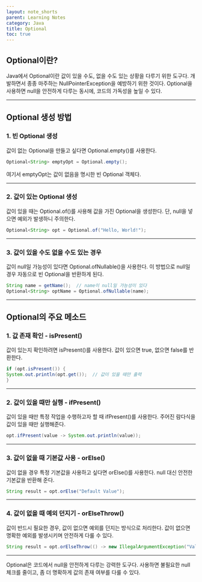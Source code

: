 ```yaml
---
layout: note_shorts
parent: Learning Notes
category: Java
title: Optional
toc: true
---
```


## Optional이란?
Java에서 Optional이란 값이 있을 수도, 없을 수도 있는 상황을 다루기 위한 도구다. 
개발하면서 종종 마주하는 NullPointerException을 예방하기 위한 것이다. 
Optional을 사용하면 null을 안전하게 다루는 동시에, 코드의 가독성을 높일 수 있다.

---

## Optional 생성 방법
### 1. 빈 Optional 생성
값이 없는 Optional을 만들고 싶다면 Optional.empty()를 사용한다.

```java
Optional<String> emptyOpt = Optional.empty();
```
여기서 emptyOpt는 값이 없음을 명시한 빈 Optional 객체다.

---

### 2. 값이 있는 Optional 생성
값이 있을 때는 Optional.of()를 사용해 값을 가진 Optional을 생성한다. 단, null을 넣으면 예외가 발생하니 주의한다.

```java
Optional<String> opt = Optional.of("Hello, World!");
```

---

### 3. 값이 있을 수도 없을 수도 있는 경우
값이 null일 가능성이 있다면 Optional.ofNullable()을 사용한다. 이 방법으로 null일 경우 자동으로 빈 Optional을 반환하게 된다.

```java
String name = getName();  // name이 null일 가능성이 있다
Optional<String> optName = Optional.ofNullable(name);
```

---

## Optional의 주요 메소드
### 1. 값 존재 확인 - isPresent()
값이 있는지 확인하려면 isPresent()를 사용한다. 값이 있으면 true, 없으면 false를 반환한다.

```java
if (opt.isPresent()) {
System.out.println(opt.get());  // 값이 있을 때만 출력
}
```

---

### 2. 값이 있을 때만 실행 - ifPresent()
값이 있을 때만 특정 작업을 수행하고자 할 때 ifPresent()를 사용한다. 주어진 람다식을 값이 있을 때만 실행해준다.

```java
opt.ifPresent(value -> System.out.println(value));
```

---

### 3. 값이 없을 때 기본값 사용 - orElse()
값이 없을 경우 특정 기본값을 사용하고 싶다면 orElse()를 사용한다. null 대신 안전한 기본값을 반환해 준다.

``` java
String result = opt.orElse("Default Value");
```

---

### 4. 값이 없을 때 예외 던지기 - orElseThrow()
값이 반드시 필요한 경우, 값이 없으면 예외를 던지는 방식으로 처리한다. 값이 없으면 명확한 예외를 발생시키며 안전하게 다룰 수 있다.

```java
String result = opt.orElseThrow(() -> new IllegalArgumentException("Value is required"));
```

---

Optional은 코드에서 null을 안전하게 다루는 강력한 도구다. 사용하면 불필요한 null 체크를 줄이고, 좀 더 명확하게 값의 존재 여부를 다룰 수 있다.